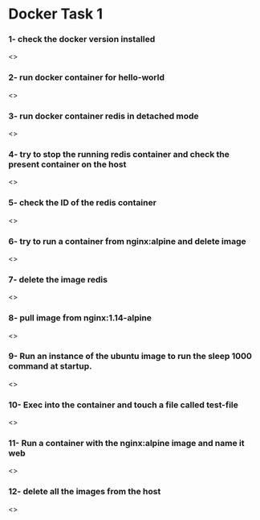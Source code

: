 # Docker Task 1

### 1- check the docker version installed
<>
### 2- run docker container for hello-world
<>
### 3- run docker container redis in detached mode
<>
### 4- try to stop the running redis container and check the present container on the host
<>
### 5- check the ID of the redis container
<>
### 6- try to run a container from nginx:alpine and delete image
<>
### 7- delete the image redis
<>
### 8- pull image from nginx:1.14-alpine
<>
### 9- Run an instance of the ubuntu image to run the sleep 1000 command at startup.
<>
### 10- Exec into the container and touch a file called test-file
<>
### 11- Run a container with the nginx:alpine image and name it web
<>
### 12- delete all the images from the host
<>
